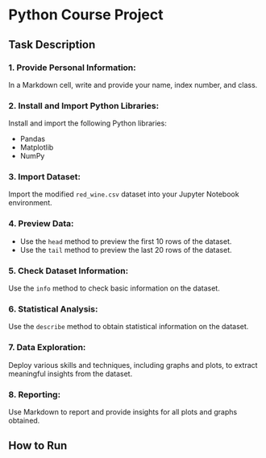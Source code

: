 # Python Course Project

## Task Description

### 1. Provide Personal Information:
In a Markdown cell, write and provide your name, index number, and class.

### 2. Install and Import Python Libraries:
Install and import the following Python libraries:
   - Pandas
   - Matplotlib
   - NumPy

### 3. Import Dataset:
Import the modified `red_wine.csv` dataset into your Jupyter Notebook environment.

### 4. Preview Data:
- Use the `head` method to preview the first 10 rows of the dataset.
- Use the `tail` method to preview the last 20 rows of the dataset.

### 5. Check Dataset Information:
Use the `info` method to check basic information on the dataset.

### 6. Statistical Analysis:
Use the `describe` method to obtain statistical information on the dataset.

### 7. Data Exploration:
Deploy various skills and techniques, including graphs and plots, to extract meaningful insights from the dataset.

### 8. Reporting:
Use Markdown to report and provide insights for all plots and graphs obtained.

## How to Run
